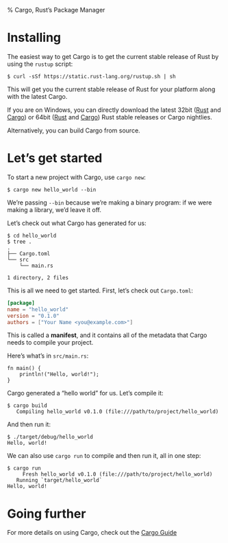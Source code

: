 % Cargo, Rust’s Package Manager

# Installing

The easiest way to get Cargo is to get the current stable release of Rust by
using the `rustup` script:

```shell
$ curl -sSf https://static.rust-lang.org/rustup.sh | sh
```

This will get you the current stable release of Rust for your platform along
with the latest Cargo.

If you are on Windows, you can directly download the latest 32bit ([Rust](https://static.rust-lang.org/dist/rust-1.0.0-i686-pc-windows-gnu.msi)
and [Cargo](https://static.rust-lang.org/cargo-dist/cargo-nightly-i686-pc-windows-gnu.tar.gz)) or 64bit ([Rust](https://static.rust-lang.org/dist/rust-1.0.0-x86_64-pc-windows-gnu.msi) and [Cargo](https://static.rust-lang.org/cargo-dist/cargo-nightly-x86_64-pc-windows-gnu.tar.gz)) Rust stable releases or Cargo nightlies.

Alternatively, you can build Cargo from source.

# Let’s get started

To start a new project with Cargo, use `cargo new`:

```shell
$ cargo new hello_world --bin
```

We’re passing `--bin` because we’re making a binary program: if we
were making a library, we’d leave it off.

Let’s check out what Cargo has generated for us:

```shell
$ cd hello_world
$ tree .
.
├── Cargo.toml
└── src
    └── main.rs

1 directory, 2 files
```

This is all we need to get started. First, let’s check out `Cargo.toml`:

```toml
[package]
name = "hello_world"
version = "0.1.0"
authors = ["Your Name <you@example.com>"]
```

This is called a **manifest**, and it contains all of the metadata that Cargo
needs to compile your project.

Here’s what’s in `src/main.rs`:

```
fn main() {
    println!("Hello, world!");
}
```

Cargo generated a “hello world” for us. Let’s compile it:

```shell
$ cargo build
   Compiling hello_world v0.1.0 (file:///path/to/project/hello_world)
```

And then run it:

```shell
$ ./target/debug/hello_world
Hello, world!
```

We can also use `cargo run` to compile and then run it, all in one step:

```shell
$ cargo run
     Fresh hello_world v0.1.0 (file:///path/to/project/hello_world)
   Running `target/hello_world`
Hello, world!
```

# Going further

For more details on using Cargo, check out the [Cargo Guide](guide.html)
